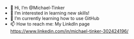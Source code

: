 - 👋 Hi, I’m @Michael-Tinker
- 👀 I’m interested in learning new skills!
- 🌱 I’m currently learning how to use GitHub
- 📫 How to reach me: My LinkdIn page https://www.linkedin.com/in/michael-tinker-302424196/

<!---
Michael-Tinker/Michael-Tinker is a ✨ special ✨ repository because its `README.md` (this file) appears on your GitHub profile.
You can click the Preview link to take a look at your changes.
--->
